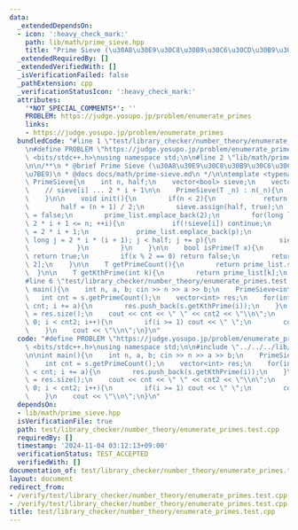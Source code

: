 ```yaml
---
data:
  _extendedDependsOn:
  - icon: ':heavy_check_mark:'
    path: lib/math/prime_sieve.hpp
    title: "Prime Sieve (\u30A8\u30E9\u30C8\u30B9\u30C6\u30CD\u30B9\u306E\u7BE9)"
  _extendedRequiredBy: []
  _extendedVerifiedWith: []
  _isVerificationFailed: false
  _pathExtension: cpp
  _verificationStatusIcon: ':heavy_check_mark:'
  attributes:
    '*NOT_SPECIAL_COMMENTS*': ''
    PROBLEM: https://judge.yosupo.jp/problem/enumerate_primes
    links:
    - https://judge.yosupo.jp/problem/enumerate_primes
  bundledCode: "#line 1 \"test/library_checker/number_theory/enumerate_primes.test.cpp\"\
    \n#define PROBLEM \"https://judge.yosupo.jp/problem/enumerate_primes\"\n#include\
    \ <bits/stdc++.h>\nusing namespace std;\n\n#line 2 \"lib/math/prime_sieve.hpp\"\
    \n\n/**\n * @brief Prime Sieve (\u30A8\u30E9\u30C8\u30B9\u30C6\u30CD\u30B9\u306E\
    \u7BE9)\n * @docs docs/math/prime-sieve.md\n */\n\ntemplate <typename T>\nstruct\
    \ PrimeSieve{\n    int n, half;\n    vector<bool> sieve;\n    vector<T> prime_list;\n\
    \    // sieve[i] ... 2 * i + 1\n\n    PrimeSieve(T _n) : n(_n){\n        init();\n\
    \    }\n\n    void init(){\n        if(n < 2){\n            return;\n        }\n\
    \        half = (n + 1) / 2;\n        sieve.assign(half, true);\n        sieve[0]\
    \ = false;\n        prime_list.emplace_back(2);\n        for(long long i = 1;\
    \ 2 * i + 1 <= n; ++i){\n            if(!sieve[i]) continue;\n            T p\
    \ = 2 * i + 1;\n            prime_list.emplace_back(p);\n            for(long\
    \ long j = 2 * i * (i + 1); j < half; j += p){\n                sieve[j] = false;\n\
    \            }\n        }\n    }\n\n    bool isPrime(T x){\n        if(x == 2)\
    \ return true;\n        if(x % 2 == 0) return false;\n        return sieve[x /\
    \ 2];\n    }\n\n    T getPrimeCount(){\n        return prime_list.size();\n  \
    \  }\n\n    T getKthPrime(int k){\n        return prime_list[k];\n    }\n};\n\
    #line 6 \"test/library_checker/number_theory/enumerate_primes.test.cpp\"\n\nint\
    \ main(){\n    int n, a, b; cin >> n >> a >> b;\n    PrimeSieve<int> s(n);\n \
    \   int cnt = s.getPrimeCount();\n    vector<int> res;\n    for(int i = b; i <\
    \ cnt; i += a){\n        res.push_back(s.getKthPrime(i));\n    }\n    int cnt2\
    \ = res.size();\n    cout << cnt << \" \" << cnt2 << \"\\n\";\n    for(int i =\
    \ 0; i < cnt2; i++){\n        if(i >= 1) cout << \" \";\n        cout << res[i];\n\
    \    }\n    cout << \"\\n\";\n}\n"
  code: "#define PROBLEM \"https://judge.yosupo.jp/problem/enumerate_primes\"\n#include\
    \ <bits/stdc++.h>\nusing namespace std;\n\n#include \"../../../lib/math/prime_sieve.hpp\"\
    \n\nint main(){\n    int n, a, b; cin >> n >> a >> b;\n    PrimeSieve<int> s(n);\n\
    \    int cnt = s.getPrimeCount();\n    vector<int> res;\n    for(int i = b; i\
    \ < cnt; i += a){\n        res.push_back(s.getKthPrime(i));\n    }\n    int cnt2\
    \ = res.size();\n    cout << cnt << \" \" << cnt2 << \"\\n\";\n    for(int i =\
    \ 0; i < cnt2; i++){\n        if(i >= 1) cout << \" \";\n        cout << res[i];\n\
    \    }\n    cout << \"\\n\";\n}\n"
  dependsOn:
  - lib/math/prime_sieve.hpp
  isVerificationFile: true
  path: test/library_checker/number_theory/enumerate_primes.test.cpp
  requiredBy: []
  timestamp: '2024-11-04 03:12:13+09:00'
  verificationStatus: TEST_ACCEPTED
  verifiedWith: []
documentation_of: test/library_checker/number_theory/enumerate_primes.test.cpp
layout: document
redirect_from:
- /verify/test/library_checker/number_theory/enumerate_primes.test.cpp
- /verify/test/library_checker/number_theory/enumerate_primes.test.cpp.html
title: test/library_checker/number_theory/enumerate_primes.test.cpp
---
```

